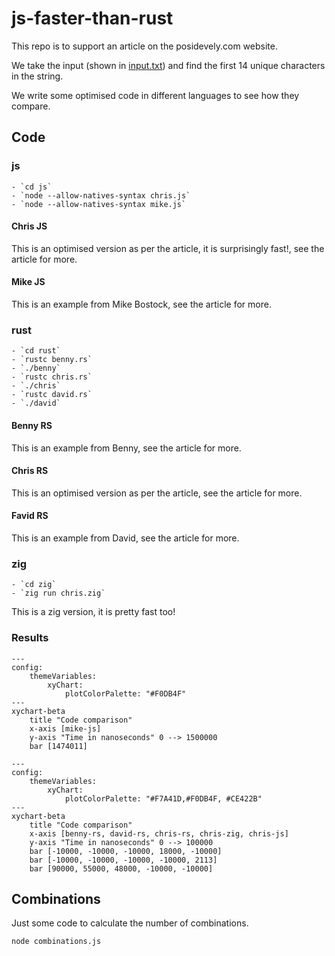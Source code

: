 # js-faster-than-rust

This repo is to support an article on the posidevely.com website.

We take the input (shown in [input.txt](./input.txt)) and find the first 14 unique characters in the string.

We write some optimised code in different languages to see how they compare.

## Code

### js

    - `cd js`
    - `node --allow-natives-syntax chris.js`
    - `node --allow-natives-syntax mike.js`

#### Chris JS

This is an optimised version as per the article, it is surprisingly fast!, see the article for more.

#### Mike JS

This is an example from Mike Bostock, see the article for more.

### rust

    - `cd rust`
    - `rustc benny.rs`
    - `./benny`
    - `rustc chris.rs`
    - `./chris`
    - `rustc david.rs`
    - `./david`

#### Benny RS

This is an example from Benny, see the article for more.

#### Chris RS

This is an optimised version as per the article, see the article for more.

#### Favid RS

This is an example from David, see the article for more.

### zig

    - `cd zig`
    - `zig run chris.zig`

This is a zig version, it is pretty fast too!

### Results

```mermaid
---
config:
    themeVariables:
        xyChart:
            plotColorPalette: "#F0DB4F"
---
xychart-beta
    title "Code comparison"
    x-axis [mike-js]
    y-axis "Time in nanoseconds" 0 --> 1500000
    bar [1474011]
```

```mermaid
---
config:
    themeVariables:
        xyChart:
            plotColorPalette: "#F7A41D,#F0DB4F, #CE422B"
---
xychart-beta
    title "Code comparison"
    x-axis [benny-rs, david-rs, chris-rs, chris-zig, chris-js]
    y-axis "Time in nanoseconds" 0 --> 100000
    bar [-10000, -10000, -10000, 18000, -10000]
    bar [-10000, -10000, -10000, -10000, 2113]
    bar [90000, 55000, 48000, -10000, -10000]
```

## Combinations

Just some code to calculate the number of combinations.

```sh
node combinations.js
```

